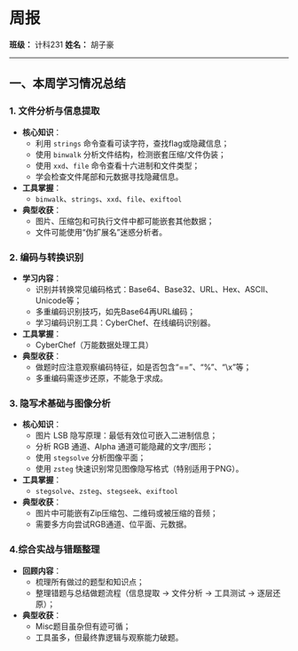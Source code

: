 # 周报

 **班级：** 计科231
 **姓名：** 胡子豪

------

## 一、本周学习情况总结

### 1. 文件分析与信息提取

- **核心知识**：
  - 利用 `strings` 命令查看可读字符，查找flag或隐藏信息；
  - 使用 `binwalk` 分析文件结构，检测嵌套压缩/文件伪装；
  - 使用 `xxd`、`file` 命令查看十六进制和文件类型；
  - 学会检查文件尾部和元数据寻找隐藏信息。
- **工具掌握**：
  - `binwalk`、`strings`、`xxd`、`file`、`exiftool`
- **典型收获**：
  - 图片、压缩包和可执行文件中都可能嵌套其他数据；
  - 文件可能使用“伪扩展名”迷惑分析者。

### 2. 编码与转换识别

- **学习内容**：
  - 识别并转换常见编码格式：Base64、Base32、URL、Hex、ASCII、Unicode等；
  - 多重编码识别技巧，如先Base64再URL编码；
  - 学习编码识别工具：CyberChef、在线编码识别器。
- **工具掌握**：
  - CyberChef（万能数据处理工具）
- **典型收获**：
  - 做题时应注意观察编码特征，如是否包含“==”、“%”、“\x”等；
  - 多重编码需逐步还原，不能急于求成。

### 3. 隐写术基础与图像分析

- **核心知识**：
  - 图片 LSB 隐写原理：最低有效位可嵌入二进制信息；
  - 分析 RGB 通道、Alpha 通道可能隐藏的文字/图形；
  - 使用 `stegsolve` 分析图像平面；
  - 使用 `zsteg` 快速识别常见图像隐写格式（特别适用于PNG）。
- **工具掌握**：
  - `stegsolve`、`zsteg`、`stegseek`、`exiftool`
- **典型收获**：
  - 图片中可能嵌有Zip压缩包、二维码或被压缩的音频；
  - 需要多方向尝试RGB通道、位平面、元数据。

### 4.综合实战与错题整理

- **回顾内容**：
  - 梳理所有做过的题型和知识点；
  - 整理错题与总结做题流程（信息提取 → 文件分析 → 工具测试 → 逐层还原）；
- **典型收获**：
  - Misc题目虽杂但有迹可循；
  - 工具虽多，但最终靠逻辑与观察能力破题。

